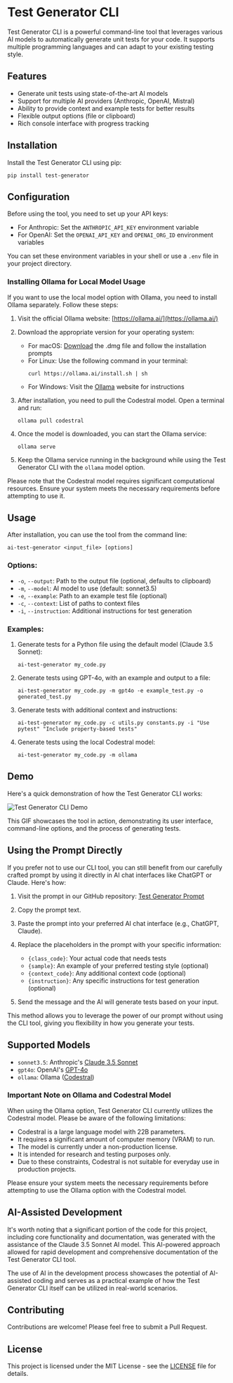 # Test Generator CLI

Test Generator CLI is a powerful command-line tool that leverages various AI models to automatically generate unit tests for your code. It supports multiple programming languages and can adapt to your existing testing style.

## Features

- Generate unit tests using state-of-the-art AI models
- Support for multiple AI providers (Anthropic, OpenAI, Mistral)
- Ability to provide context and example tests for better results
- Flexible output options (file or clipboard)
- Rich console interface with progress tracking

## Installation

Install the Test Generator CLI using pip:

```
pip install test-generator
```

## Configuration

Before using the tool, you need to set up your API keys:

- For Anthropic: Set the `ANTHROPIC_API_KEY` environment variable
- For OpenAI: Set the `OPENAI_API_KEY` and `OPENAI_ORG_ID` environment variables

You can set these environment variables in your shell or use a `.env` file in your project directory.

### Installing Ollama for Local Model Usage

If you want to use the local model option with Ollama, you need to install Ollama separately. Follow these steps:

1. Visit the official Ollama website: [https://ollama.ai/](https://ollama.ai/)

2. Download the appropriate version for your operating system:
   - For macOS: [Download](https://ollama.com/download/mac) the .dmg file and follow the installation prompts
   - For Linux: Use the following command in your terminal:
     ```
     curl https://ollama.ai/install.sh | sh
     ```
   - For Windows: Visit the [Ollama](https://ollama.com/download/windows) website for instructions

3. After installation, you need to pull the Codestral model. Open a terminal and run:
   ```
   ollama pull codestral
   ```

4. Once the model is downloaded, you can start the Ollama service:
   ```
   ollama serve
   ```

5. Keep the Ollama service running in the background while using the Test Generator CLI with the `ollama` model option.

Please note that the Codestral model requires significant computational resources. Ensure your system meets the necessary requirements before attempting to use it.

## Usage

After installation, you can use the tool from the command line:

```
ai-test-generator <input_file> [options]
```

### Options:

- `-o`, `--output`: Path to the output file (optional, defaults to clipboard)
- `-m`, `--model`: AI model to use (default: sonnet3.5)
- `-e`, `--example`: Path to an example test file (optional)
- `-c`, `--context`: List of paths to context files
- `-i`, `--instruction`: Additional instructions for test generation

### Examples:

1. Generate tests for a Python file using the default model (Claude 3.5 Sonnet):
   ```
   ai-test-generator my_code.py
   ```

2. Generate tests using GPT-4o, with an example and output to a file:
   ```
   ai-test-generator my_code.py -m gpt4o -e example_test.py -o generated_test.py
   ```

3. Generate tests with additional context and instructions:
   ```
   ai-test-generator my_code.py -c utils.py constants.py -i "Use pytest" "Include property-based tests"
   ```

4. Generate tests using the local Codestral model:
   ```
   ai-test-generator my_code.py -m ollama
   ```

## Demo

Here's a quick demonstration of how the Test Generator CLI works:

![Test Generator CLI Demo](/images/cli-test.gif)

This GIF showcases the tool in action, demonstrating its user interface, command-line options, and the process of generating tests.

## Using the Prompt Directly

If you prefer not to use our CLI tool, you can still benefit from our carefully crafted prompt by using it directly in AI chat interfaces like ChatGPT or Claude. Here's how:

1. Visit the prompt in our GitHub repository: [Test Generator Prompt](https://github.com/Applandeo/ai-test-cli/blob/main/test_generator/generator.py#L124)

2. Copy the prompt text.

3. Paste the prompt into your preferred AI chat interface (e.g., ChatGPT, Claude).

4. Replace the placeholders in the prompt with your specific information:
   - `{class_code}`: Your actual code that needs tests
   - `{sample}`: An example of your preferred testing style (optional)
   - `{context_code}`: Any additional context code (optional)
   - `{instruction}`: Any specific instructions for test generation (optional)

5. Send the message and the AI will generate tests based on your input.

This method allows you to leverage the power of our prompt without using the CLI tool, giving you flexibility in how you generate your tests.

## Supported Models

- `sonnet3.5`: Anthropic's [Claude 3.5 Sonnet](https://www.anthropic.com/news/claude-3-5-sonnet)
- `gpt4o`: OpenAI's [GPT-4o](https://openai.com/index/hello-gpt-4o/) 
- `ollama`: Ollama ([Codestral](https://mistral.ai/news/codestral/))

### Important Note on Ollama and Codestral Model

When using the Ollama option, Test Generator CLI currently utilizes the Codestral model. Please be aware of the following limitations:

- Codestral is a large language model with 22B parameters.
- It requires a significant amount of computer memory (VRAM) to run.
- The model is currently under a non-production license.
- It is intended for research and testing purposes only.
- Due to these constraints, Codestral is not suitable for everyday use in production projects.

Please ensure your system meets the necessary requirements before attempting to use the Ollama option with the Codestral model.

## AI-Assisted Development

It's worth noting that a significant portion of the code for this project, including core functionality and documentation, was generated with the assistance of the Claude 3.5 Sonnet AI model. This AI-powered approach allowed for rapid development and comprehensive documentation of the Test Generator CLI tool.

The use of AI in the development process showcases the potential of AI-assisted coding and serves as a practical example of how the Test Generator CLI itself can be utilized in real-world scenarios.

## Contributing

Contributions are welcome! Please feel free to submit a Pull Request.

## License

This project is licensed under the MIT License - see the [LICENSE](LICENSE) file for details.